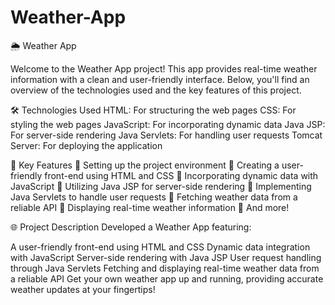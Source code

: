 # Weather-App
🌦️ Weather App

Welcome to the Weather App project! This app provides real-time weather information with a clean and user-friendly interface. Below, you'll find an overview of the technologies used and the key features of this project.

🛠️ Technologies Used
HTML: For structuring the web pages
CSS: For styling the web pages
JavaScript: For incorporating dynamic data
Java JSP: For server-side rendering
Java Servlets: For handling user requests
Tomcat Server: For deploying the application

🚀 Key Features
📌 Setting up the project environment
📌 Creating a user-friendly front-end using HTML and CSS
📌 Incorporating dynamic data with JavaScript
📌 Utilizing Java JSP for server-side rendering
📌 Implementing Java Servlets to handle user requests
📌 Fetching weather data from a reliable API
📌 Displaying real-time weather information
📌 And more!

🌐 Project Description
Developed a Weather App featuring:

A user-friendly front-end using HTML and CSS
Dynamic data integration with JavaScript
Server-side rendering with Java JSP
User request handling through Java Servlets
Fetching and displaying real-time weather data from a reliable API
Get your own weather app up and running, providing accurate weather updates at your fingertips!
